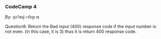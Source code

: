 ### CodeCamp 4 ###
ฺBy: ศุภวิชญ์ เจริญเวช

Question8: 
  Return the Bad input (400) response code if the input number is not even. (in this case, it is 3) thus it is return 400 response code.